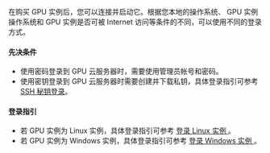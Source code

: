 在购买 GPU 实例后，您可以连接并启动它。根据您本地的操作系统、 GPU 实例操作系统和 GPU 实例是否可被 Internet 访问等条件的不同，可以使用不同的登录方式。
#### 先决条件
- 使用密码登录到 GPU 云服务器时，需要使用管理员帐号和密码。
- 使用密钥登录到 GPU 云服务器时需要创建并下载私钥，具体登录指引可参考 [SSH 秘钥登录](http://tce.fsphere.cn/doc/product/213/5436#.E4.BD.BF.E7.94.A8-.E5.AF.86.E9.92.A5-.E7.99.BB.E5.BD.95.E7.9A.84.E5.85.88.E5.86.B3.E6.9D.A1.E4.BB.B63)。

#### 登录指引
- 若 GPU 实例为 Linux 实例，具体登录指引可参考 [登录 Linux 实例
](http://tce.fsphere.cn/document/product/213/5436)。
- 若 GPU 实例为 Windows 实例，具体登录指引可参考 [登录 Windows 实例
](http://tce.fsphere.cn/document/product/213/5435)。